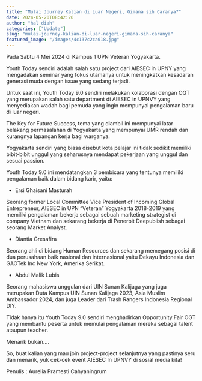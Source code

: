 ```yaml
---
title: "Mulai Journey Kalian di Luar Negeri, Gimana sih Caranya?"
date: 2024-05-20T08:42:20
author: "hal diah"
categories: ["Update"]
slug: "mulai-journey-kalian-di-luar-negeri-gimana-sih-caranya"
featured_image: "/images/4c137c2ca018.jpg"
---
```


Pada Sabtu 4 Mei 2024 di Kampus 1 UPN Veteran Yogyakarta.

Youth Today sendiri adalah salah satu project dari AIESEC in UPNY yang mengadakan seminar yang fokus utamanya untuk meningkatkan kesadaran generasi muda dengan issue yang sedang terjadi. 

Untuk saat ini, Youth Today 9.0 sendiri melakukan kolaborasi dengan OGT yang merupakan salah satu department di AIESEC in UPNVY yang menyediakan wadah bagi pemuda yang ingin mempunyai pengalaman baru di luar negeri.

The Key for Future Success, tema yang diambil ini mempunyai latar belakang permasalahan di Yogyakarta yang mempunyai UMR rendah dan kurangnya lapangan kerja bagi warganya. 

Yogyakarta sendiri yang biasa disebut kota pelajar ini tidak sedikit memiliki bibit-bibit unggul yang seharusnya mendapat pekerjaan yang unggul dan sesuai passion.

Youth Today 9.0 ini mendatangkan 3 pembicara yang tentunya memiliki pengalaman baik dalam bidang karir, yaitu:

- Ersi Ghaisani Masturah

Seorang former Local Committee Vice President of Incoming Global Entrepreneur, AIESEC in UPN “Veteran” Yogyakarta 2018-2019 yang memiliki pengalaman bekerja sebagai sebuah marketing strategist di company Vietnam dan sekarang bekerja di Penerbit Deepublish sebagai seorang Market Analyst. 

- Diantia Gresafira

Seorang ahli di bidang Human Resources dan sekarang memegang posisi di dua perusahaan baik nasional dan internasional yaitu Dekayu Indonesia dan GAOTek Inc New York, Amerika Serikat. 

- Abdul Malik Lubis

Seorang mahasiswa unggulan dari UIN Sunan Kalijaga yang juga merupakan Duta Kampus UIN Sunan Kalijaga 2023, Asia Muslim Ambassador 2024, dan juga Leader dari Trash Rangers Indonesia Regional DIY.

Tidak hanya itu Youth Today 9.0 sendiri menghadirkan Opportunity Fair OGT yang membantu peserta untuk memulai pengalaman mereka sebagai talent ataupun teacher.

Menarik bukan….

So, buat kalian yang mau join project-project selanjutnya yang pastinya seru dan menarik, yuk cek-cek event AIESEC In UPNVY di sosial media kita!

Penulis : Aurelia Pramesti Cahyaningrum